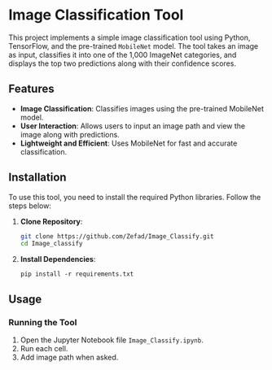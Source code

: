 # Image Classification Tool

This project implements a simple image classification tool using Python, TensorFlow, and the pre-trained `MobileNet` model. The tool takes an image as input, classifies it into one of the 1,000 ImageNet categories, and displays the top two predictions along with their confidence scores.

## Features
- **Image Classification**: Classifies images using the pre-trained MobileNet model.
- **User Interaction**: Allows users to input an image path and view the image along with predictions.
- **Lightweight and Efficient**: Uses MobileNet for fast and accurate classification.

## Installation

To use this tool, you need to install the required Python libraries. Follow the steps below:

1. **Clone Repository**:
   ```bash
   git clone https://github.com/Zefad/Image_Classify.git
   cd Image_classify
2. **Install Dependencies**:
   ```
   pip install -r requirements.txt
   ```
## Usage

### Running the Tool
1. Open the Jupyter Notebook file `Image_Classify.ipynb`.
2. Run each cell.
3. Add image path when asked.

